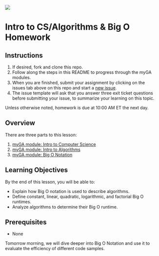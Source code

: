 ![](https://ga-dash.s3.amazonaws.com/production/assets/logo-9f88ae6c9c3871690e33280fcf557f33.png)

# Intro to CS/Algorithms & Big O Homework

## Instructions 

1. If desired, fork and clone this repo. 
1. Follow along the steps in this README to progress through the myGA modules.
1. When you are finished, submit your assignment by clicking on the issues tab above on this repo and start a [new issue](). 
1. The issue template will ask that you answer three exit ticket questions before submitting your issue, to summarize your learning on this topic.

Unless otherwise noted, homework is due at 10:00 AM ET the next day. 

## Overview

There are three parts to this lesson:
1. [myGA module: Intro to Computer Science](https://my.generalassemb.ly/activities/513)
1. [myGA module: Intro to Algorithms](https://my.generalassemb.ly/activities/780)
2. [myGA module: Big O Notation](https://my.generalassemb.ly/activities/511)

## Learning Objectives
By the end of this lesson, you will be able to:
- Explain how Big O notation is used to describe algorithms.
- Define constant, linear, quadratic, logarithmic, and factorial Big O runtimes.
- Analyze algorithms to determine their Big O runtime.

## Prerequisites
- None

Tomorrow morning, we will dive deeper into Big O Notation and use it to evaluate the efficiency of different code samples.
